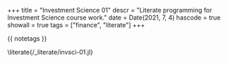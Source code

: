 +++
title = "Investment Science 01"
descr = "Literate programming for Investment Science course work."
date = Date(2021, 7, 4)
hascode = true
showall = true
tags = ["finance", "literate"]
+++

{{ notetags }}

\literate{/_literate/invsci-01.jl}
